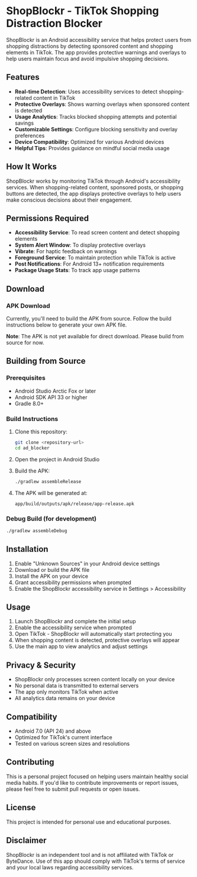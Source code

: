 # ShopBlockr - TikTok Shopping Distraction Blocker

ShopBlockr is an Android accessibility service that helps protect users from shopping distractions by detecting sponsored content and shopping elements in TikTok. The app provides protective warnings and overlays to help users maintain focus and avoid impulsive shopping decisions.

## Features

- **Real-time Detection**: Uses accessibility services to detect shopping-related content in TikTok
- **Protective Overlays**: Shows warning overlays when sponsored content is detected
- **Usage Analytics**: Tracks blocked shopping attempts and potential savings
- **Customizable Settings**: Configure blocking sensitivity and overlay preferences
- **Device Compatibility**: Optimized for various Android devices
- **Helpful Tips**: Provides guidance on mindful social media usage

## How It Works

ShopBlockr works by monitoring TikTok through Android's accessibility services. When shopping-related content, sponsored posts, or shopping buttons are detected, the app displays protective overlays to help users make conscious decisions about their engagement.

## Permissions Required

- **Accessibility Service**: To read screen content and detect shopping elements
- **System Alert Window**: To display protective overlays
- **Vibrate**: For haptic feedback on warnings
- **Foreground Service**: To maintain protection while TikTok is active
- **Post Notifications**: For Android 13+ notification requirements
- **Package Usage Stats**: To track app usage patterns

## Download

### APK Download

Currently, you'll need to build the APK from source. Follow the build instructions below to generate your own APK file.

**Note**: The APK is not yet available for direct download. Please build from source for now.

## Building from Source

### Prerequisites

- Android Studio Arctic Fox or later
- Android SDK API 33 or higher
- Gradle 8.0+

### Build Instructions

1. Clone this repository:
   ```bash
   git clone <repository-url>
   cd ad_blocker
   ```

2. Open the project in Android Studio

3. Build the APK:
   ```bash
   ./gradlew assembleRelease
   ```

4. The APK will be generated at:
   ```
   app/build/outputs/apk/release/app-release.apk
   ```

### Debug Build (for development)

```bash
./gradlew assembleDebug
```

## Installation

1. Enable "Unknown Sources" in your Android device settings
2. Download or build the APK file
3. Install the APK on your device
4. Grant accessibility permissions when prompted
5. Enable the ShopBlockr accessibility service in Settings > Accessibility

## Usage

1. Launch ShopBlockr and complete the initial setup
2. Enable the accessibility service when prompted
3. Open TikTok - ShopBlockr will automatically start protecting you
4. When shopping content is detected, protective overlays will appear
5. Use the main app to view analytics and adjust settings

## Privacy & Security

- ShopBlockr only processes screen content locally on your device
- No personal data is transmitted to external servers
- The app only monitors TikTok when active
- All analytics data remains on your device

## Compatibility

- Android 7.0 (API 24) and above
- Optimized for TikTok's current interface
- Tested on various screen sizes and resolutions

## Contributing

This is a personal project focused on helping users maintain healthy social media habits. If you'd like to contribute improvements or report issues, please feel free to submit pull requests or open issues.

## License

This project is intended for personal use and educational purposes.

## Disclaimer

ShopBlockr is an independent tool and is not affiliated with TikTok or ByteDance. Use of this app should comply with TikTok's terms of service and your local laws regarding accessibility services.